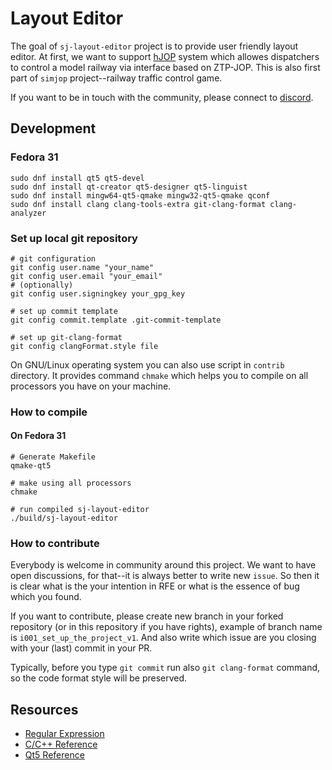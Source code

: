 # Layout Editor

The goal of `sj-layout-editor` project is to provide user friendly layout editor. At first, we want to support [hJOP](https://hjop.kmz-brno.cz/) system which allowes dispatchers to control a model railway via interface based on ZTP-JOP. This is also first part of `simjop` project--railway traffic control game.

If you want to be in touch with the community, please connect to [discord](https://discord.gg/drcmjBf).


## Development

### Fedora 31

    sudo dnf install qt5 qt5-devel
    sudo dnf install qt-creator qt5-designer qt5-linguist
    sudo dnf install mingw64-qt5-qmake mingw32-qt5-qmake qconf
    sudo dnf install clang clang-tools-extra git-clang-format clang-analyzer

### Set up local git repository

    # git configuration
    git config user.name "your_name"
    git config user.email "your_email"
    # (optionally)
    git config user.signingkey your_gpg_key

    # set up commit template
    git config commit.template .git-commit-template

    # set up git-clang-format
    git config clangFormat.style file

On GNU/Linux operating system you can also use script in `contrib` directory. It provides command `chmake` which helps you to compile on all processors you have on your machine.

### How to compile

#### On Fedora 31

    # Generate Makefile
    qmake-qt5

    # make using all processors
    chmake

    # run compiled sj-layout-editor
    ./build/sj-layout-editor


### How to contribute

Everybody is welcome in community around this project. We want to have open discussions, for that--it is always better to write new `issue`. So then it is clear what is the your intention in RFE or what is the essence of bug which you found.

If you want to contribute, please create new branch in your forked repository (or in this repository if you have rights), example of branch name is `i001_set_up_the_project_v1`. And also write which issue are you closing with your (last) commit in your PR.

Typically, before you type `git commit` run also `git clang-format` command, so the code format style will be preserved.


## Resources

- [Regular Expression](https://regexr.com/)
- [C/C++ Reference](http://en.cppreference.com)
- [Qt5 Reference](https://doc.qt.io/qt-5/reference-overview.html)
